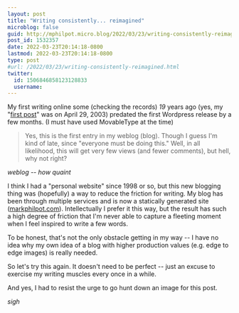 ```yaml
---
layout: post
title: "Writing consistently... reimagined"
microblog: false
guid: http://mphilpot.micro.blog/2022/03/23/writing-consistently-reimagined.html
post_id: 1532357
date: 2022-03-23T20:14:18-0800
lastmod: 2022-03-23T20:14:18-0800
type: post
#url: /2022/03/23/writing-consistently-reimagined.html
twitter:
  id: 1506846858123128833
  username: 
---
```

My first writing online some (checking the records) *19* years ago (yes, my "[first post](https://markphilpot.com/posts/2003/04/29/and_then_there_was)" was on April 29, 2003) predated the first Wordpress release by a few months. (I must have used MovableType at the time)

> Yes, this is the first entry in my weblog (blog). Though I guess I'm kind of late, since "everyone must be doing this." Well, in all likelihood, this will get very few views (and fewer comments), but hell, why not right?

*weblog -- how quaint*

I think I had a "personal website" since 1998 or so, but this new blogging thing was (hopefully) a way to reduce the friction for writing. My blog has been through multiple services and is now a statically generated site ([markphilpot.com](https://markphilpot.com)). Intellectually I prefer it this way, but the result has such a high degree of friction that I'm never able to capture a fleeting moment when I feel inspired to write a few words.

To be honest, that's not the only obstacle getting in my way -- I have no idea why my own idea of a blog with higher production values (e.g. edge to edge images) is really needed.

So let's try this again. It doesn't need to be perfect -- just an excuse to exercise my writing muscles every once in a while.

And yes, I had to resist the urge to go hunt down an image for this post.

*sigh*


